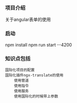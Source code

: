 ### 项目介绍
关于angular表单的使用


### 启动
npm install 
npm run start --4200

### 知识点包括
    国际化项目的配置
    国际化插件ngx-translate的使用
        使用管道
        使用指令
        使用服务
        使用国际化的时候带上参数